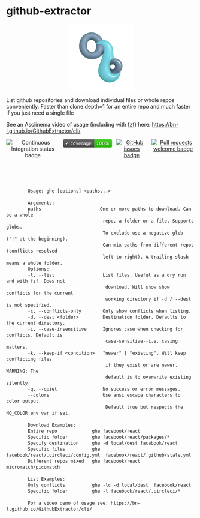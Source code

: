 
# github-extractor

<div align="center">
    <img src="./media/logo-1024.webp" alt="header logo: Github Extractor CLI" width="35%" height="35%">
</div>



List github repositories and download individual files or whole repos conveniently. Faster than clone depth=1 for an entire repo and much faster if you just need a single file

See an Asciinema video of usage (including with [fzf](https://github.com/junegunn/fzf)) here: https://bn-l.github.io/GithubExtractor/cli/
 
<div align="center" style="display: flex; justify-content: center; gap: 10px;">
<img src="https://github.com/bn-l/GithubExtractorCLI/actions/workflows/ci.yml/badge.svg" alt="Continuous Integration status badge">   <a href="coverage/coverage.txt"><img src="./media/coverage-badge.svg" alt="Code coverage badge"></a>  <a href="https://github.com/bn-l/GithubExtractorCLI/issues"><img src="https://img.shields.io/github/issues/bn-l/GithubExtractorCLI" alt="GitHub issues badge"></a>  <a href="https://docs.github.com/en/pull-requests/collaborating-with-pull-requests/proposing-changes-to-your-work-with-pull-requests/creating-a-pull-request"> <img src="https://img.shields.io/badge/PRs-welcome-brightgreen.svg?style=flat" alt="Pull requests welcome badge"> </a>
</div>


<br/><br/>
<!-- Everything after the snip is snipped off -->
<!-- SNIP -->

```

        Usage: ghe [options] <paths...>

        Arguments:
        paths                      One or more paths to download. Can be a whole 
                                    repo, a folder or a file. Supports globs.
                                    To exclude use a negative glob ("!" at the beginning).
                                    Can mix paths from different repos (conflicts resolved
                                    left to right). A trailing slash means a whole folder.
        Options:
        -l, --list                  List files. Useful as a dry run and with fzf. Does not
                                     download. Will show show conflicts for the current 
                                     working directory if -d / --dest is not specified.
        -c, --conflicts-only        Only show conflicts when listing.
        -d, --dest <folder>         Destination folder. Defaults to the current directory.
        -i, --case-insensitive      Ignores case when checking for conflicts. Default is        
                                     case-sensitive--i.e. casing matters.
        -k, --keep-if <condition>   "newer" | "existing". Will keep conflicting files 
                                     if they exist or are newer. WARNING: The
                                     default is to overwrite existing silently.
        -q, --quiet                 No success or error messages.                   
        --colors                    Use ansi escape characters to color output.
                                     Default true but respects the NO_COLOR env var if set. 

        Download Examples:
        Entire repo             ghe facebook/react
        Specific folder         ghe facebook/react/packages/*
        Specify destination     ghe -d local/dest facebook/react
        Specific files          ghe facebook/react/.circleci/config.yml  facebook/react/.github/stale.yml
        Different repos mixed   ghe facebook/react  micromatch/picomatch

        List Examples:
        Only conflicts          ghe -lc -d local/dest  facebook/react
        Specific folder         ghe -l facebook/react/.circleci/*

        For a video demo of usage see: https://bn-l.github.io/GithubExtractor/cli/

```